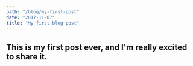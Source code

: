 ```yaml
---
path: "/blog/my-first-post"
date: "2017-11-07"
title: "My first blog post"
---
```


## This is my first post ever, and I'm really excited to share it.